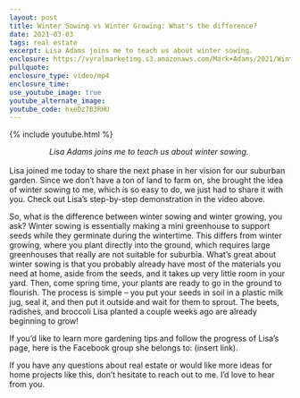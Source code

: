 ```yaml
---
layout: post
title: Winter Sowing vs Winter Growing: What's the difference?
date: 2021-03-03
tags: real estate
excerpt: Lisa Adams joins me to teach us about winter sowing.
enclosure: https://vyralmarketing.s3.amazonaws.com/Mark+Adams/2021/Winter+Sowing+vs+Winter+Growing_+What's+the+difference_.mp4
pullquote:
enclosure_type: video/mp4
enclosure_time:
use_youtube_image: true
youtube_alternate_image:
youtube_code: hxeDz7B3RHU
---
```

{% include youtube.html %}
&nbsp;
<center><em>Lisa Adams joins me to teach us about winter sowing.&nbsp;</em></center>
<br>
Lisa joined me today to share the next phase in her vision for our suburban garden. Since we don’t have a ton of land to farm on, she brought the idea of winter sowing to me, which is so easy to do, we just had to share it with you. Check out Lisa’s step-by-step demonstration in the video above.
 

So, what is the difference between winter sowing and winter growing, you ask? Winter sowing is essentially making a mini greenhouse to support seeds while they germinate during the wintertime. This differs from winter growing, where you plant directly into the ground, which requires large greenhouses that really are not suitable for suburbia. What’s great about winter sowing is that you probably already have most of the materials you need at home, aside from the seeds, and it takes up very little room in your yard. Then, come spring time, your plants are ready to go in the ground to flourish. The process is simple – you put your seeds in soil in a plastic milk jug, seal it, and then put it outside and wait for them to sprout. The beets, radishes, and broccoli Lisa planted a couple weeks ago are already beginning to grow!

 

If you’d like to learn more gardening tips and follow the progress of Lisa’s page, here is the Facebook group she belongs to: (insert link).

 

If you have any questions about real estate or would like more ideas for home projects like this, don’t hesitate to reach out to me. I’d love to hear from you.

